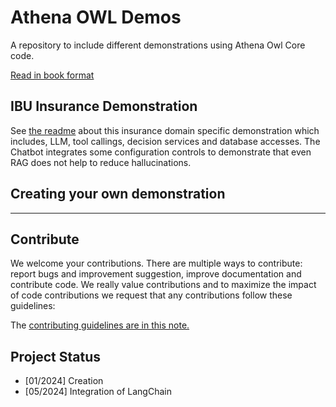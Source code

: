 # Athena OWL Demos

A repository to include different demonstrations using Athena Owl Core code.

[ Read in book format](https://athenadecisionsystems.github.io/athena-owl-demos)

## IBU Insurance Demonstration

See [the readme](./IBU-insurance-demo/Readme.md) about this insurance domain specific demonstration which includes, LLM, tool callings, decision services and database accesses. The Chatbot integrates some configuration controls to demonstrate that even RAG does not help to reduce hallucinations.

## Creating your own demonstration


--- 

## Contribute

We welcome your contributions. There are multiple ways to contribute: report bugs and improvement suggestion, improve documentation and contribute code.
We really value contributions and to maximize the impact of code contributions we request that any contributions follow these guidelines:

The [contributing guidelines are in this note.](./CONTRIBUTING.md)

## Project Status

* [01/2024] Creation
* [05/2024] Integration of LangChain
